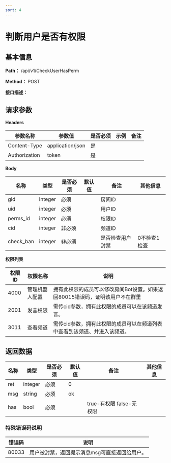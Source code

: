```yaml
---
sort: 4
---
```


# 判断用户是否有权限

## 基本信息

**Path：** /api/v1/CheckUserHasPerm

**Method：** POST

**接口描述：**


## 请求参数

**Headers**

| 参数名称          | 参数值              | 是否必须 | 示例 | 备注 |
|---------------|------------------|------|----|----|
| Content-Type  | application/json | 是    |    |    |
| Authorization | token            | 是    |    |    |

**Body**

| 名称       | 类型      | 是否必须 | 默认值 | 备注   | 其他信息 |
|----------|---------|------|-----|------|------|
| gid      | integer | 必须   |     | 房间ID |      |
| uid      | integer | 必须   |     | 用户ID |      |
| perms_id | integer | 必须   |     | 权限ID |      |
| cid | integer | 非必须   |     | 频道ID |      |
| check_ban | integer | 非必须   |     | 是否检查用户封禁 |  0不检查1检查    |

**权限列表**

| 权限ID | 权限名称    | 说明                   |
|------|---------|----------------------|
| 4000 | 管理机器人配置 | 拥有此权限的成员可以修改房间Bot设置。如果返回80015错误码，证明该用户不在群里 |
| 2001 | 发言权限 | 需传cid参数，拥有此权限的成员可以在该频道发言。 |
| 3011 | 查看频道 | 需传cid参数，拥有此权限的成员可以在频道列表中查看到该频道、并进入该频道。 |

## 返回数据

| 名称  | 类型      | 是否必须 | 默认值 | 备注                   | 其他信息 |
|-----|---------|------|-----|----------------------|------|
| ret | integer | 必须   | 0   |                      |      |
| msg | string  | 必须   | ok  |                      |      |
| has | bool    | 必须   |     | true-有权限 false-无权限 |      |

### 特殊错误码说明

| 错误码     | 说明                   |
|------|----------------------|
| 80033  | 用户被封禁，返回提示消息msg可直接返回给用户。 |